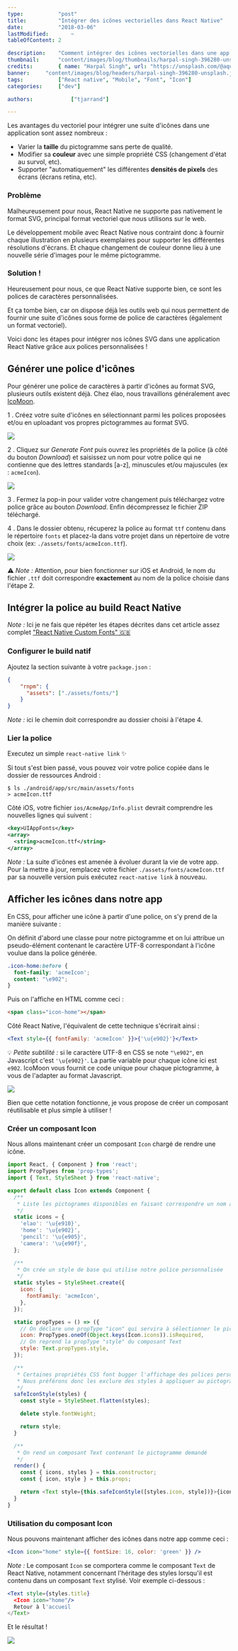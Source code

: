 ```yaml
---
type:           "post"
title:          "Intégrer des icônes vectorielles dans React Native"
date:           "2018-03-06"
lastModified:       ~
tableOfContent: 2

description:    "Comment intégrer des icônes vectorielles dans une app React Native grâce à une police de caractères personnalisée."
thumbnail:      "content/images/blog/thumbnails/harpal-singh-396280-unsplash.jpg"
credits:        { name: "Harpal Singh", url: "https://unsplash.com/@aquatium" }
banner:     "content/images/blog/headers/harpal-singh-396280-unsplash.jpg"
tags:           ["React native", "Mobile", "Font", "Icon"]
categories:     ["dev"]

authors:            ["tjarrand"]

---
```


Les avantages du vectoriel pour intégrer une suite d'icônes dans une application sont assez nombreux :

- Varier la __taille__ du pictogramme sans perte de qualité.
- Modifier sa __couleur__ avec une simple propriété CSS (changement d'état au survol, etc).
- Supporter "automatiquement" les différentes __densités de pixels__ des écrans (écrans retina, etc).

### Problème

Malheureusement pour nous, React Native ne supporte pas nativement le format SVG, principal format vectoriel que nous utilisons sur le web.

Le développement mobile avec React Native nous contraint donc à fournir chaque illustration en plusieurs exemplaires pour supporter les différentes résolutions d'écrans. Et chaque changement de couleur donne lieu à une nouvelle série d'images pour le même pictogramme.

### Solution !

Heureusement pour nous, ce que React Native supporte bien, ce sont les polices de caractères personnalisées.

Et ça tombe bien, car on dispose déjà les outils web qui nous permettent de fournir une suite d'icônes sous forme de police de caractères (également un format vectoriel).

Voici donc les étapes pour intégrer nos icônes SVG dans une application React Native grâce aux polices personnalisées !

## Générer une police d'icônes

Pour générer une police de caractères à partir d'icônes au format SVG, plusieurs outils existent déjà.
Chez élao, nous travaillons généralement avec [IcoMoon](https://icomoon.io/app/#/select).

1 . Créez votre suite d'icônes en sélectionnant parmi les polices proposées et/ou en uploadant vos propres pictogrammes au format SVG.

![](content/images/blog/2018/react-native-font-icon/compose_font.png)

2 . Cliquez sur _Generate Font_ puis ouvrez les propriétés de la police (à côté du bouton _Download_) et saisissez un nom pour votre police qui ne contienne que des lettres standards [a-z], minuscules et/ou majuscules (ex : `acmeIcon`).

![](content/images/blog/2018/react-native-font-icon/customize_font_name.png)

3 . Fermez la pop-in pour valider votre changement puis téléchargez votre police grâce au bouton _Download_. Enfin décompressez le fichier ZIP téléchargé.

4 . Dans le dossier obtenu, récuperez la police au format `ttf` contenu dans le répertoire `fonts` et placez-la dans votre projet dans un répertoire de votre choix (ex: `./assets/fonts/acmeIcon.ttf`).

![](content/images/blog/2018/react-native-font-icon/icon.ttf.png)

⚠️ _Note :_ Attention, pour bien fonctionner sur iOS et Android, le nom du fichier `.ttf` doit correspondre __exactement__ au nom de la police choisie dans l'étape 2.

## Intégrer la police au build React Native

_Note :_ Ici je ne fais que répéter les étapes décrites dans cet article assez complet ["React Native Custom Fonts" 🇬🇧](https://medium.com/react-native-training/react-native-custom-fonts-ccc9aacf9e5e)

### Configurer le build natif

Ajoutez la section suivante à votre `package.json` :

```json
{
    "rnpm": {
      "assets": ["./assets/fonts/"]
    }
}
```

_Note :_ ici le chemin doit correspondre au dossier choisi à l'étape 4.

### Lier la police

Executez un simple `react-native link` ✨

Si tout s'est bien passé, vous pouvez voir votre police copiée dans le dossier de ressources Android :

```
$ ls ./android/app/src/main/assets/fonts
> acmeIcon.ttf
```

Côté iOS, votre fichier `ios/AcmeApp/Info.plist` devrait comprendre les nouvelles lignes qui suivent :

```xml
<key>UIAppFonts</key>
<array>
  <string>acmeIcon.ttf</string>
</array>
```

_Note :_ La suite d'icônes est amenée à évoluer durant la vie de votre app. Pour la mettre à jour, remplacez votre fichier `./assets/fonts/acmeIcon.ttf` par sa nouvelle version puis exécutez `react-native link` à nouveau.

## Afficher les icônes dans notre app

En CSS, pour afficher une icône à partir d'une police, on s'y prend de la manière suivante :

On définit d'abord une classe pour notre pictogramme et on lui attribue un pseudo-élément contenant le caractère UTF-8 correspondant à l'icône voulue dans la police générée.

```css
.icon-home:before {
  font-family: 'acmeIcon';
  content: "\e902";
}
```

Puis on l'affiche en HTML comme ceci :

```html
<span class="icon-home"></span>
```

Côté React Native, l'équivalent de cette technique s'écrirait ainsi :

```jsx
<Text style={{ fontFamily: 'acmeIcon' }}>{'\u{e902}'}</Text>
```

💡 _Petite subtilité :_ si le caractère UTF-8 en CSS se note `"\e902"`, en Javascript c'est `'\u{e902}'`.
La partie variable pour chaque icône ici est `e902`. IcoMoon vous fournit ce code unique pour chaque pictogramme, à vous de l'adapter au format Javascript.

![](content/images/blog/2018/react-native-font-icon/icon_code.png)

Bien que cette notation fonctionne, je vous propose de créer un composant réutilisable et plus simple à utiliser !

### Créer un composant Icon

Nous allons maintenant créer un composant `Icon` chargé de rendre une icône.

```javascript
import React, { Component } from 'react';
import PropTypes from 'prop-types';
import { Text, StyleSheet } from 'react-native';

export default class Icon extends Component {
  /**
   * Liste les pictogrames disponibles en faisant correspondre un nom à chaque code UTF8
   */
  static icons = {
    'elao': '\u{e910}',
    'home': '\u{e902}',
    'pencil': '\u{e905}',
    'camera': '\u{e90f}',
  };

  /**
   * On crée un style de base qui utilise notre police personnalisée
   */
  static styles = StyleSheet.create({
    icon: {
      fontFamily: 'acmeIcon',
    },
  });

  static propTypes = () => ({
    // On déclare une propType "icon" qui servira à sélectionner le pictogramme
    icon: PropTypes.oneOf(Object.keys(Icon.icons)).isRequired,
    // On reprend la propType "style" du composant Text
    style: Text.propTypes.style,
  });

  /**
   * Certaines propriétés CSS font bugger l'affichage des polices personnalisées sur Android.
   * Nous préférons donc les exclure des styles à appliquer au pictogramme.
   */
  safeIconStyle(styles) {
    const style = StyleSheet.flatten(styles);

    delete style.fontWeight;

    return style;
  }

  /**
   * On rend un composant Text contenant le pictogramme demandé
   */
  render() {
    const { icons, styles } = this.constructor;
    const { icon, style } = this.props;

    return <Text style={this.safeIconStyle([styles.icon, style])}>{icons[icon]}</Text>;
  }
}
```

### Utilisation du composant Icon

Nous pouvons maintenant afficher des icônes dans notre app comme ceci :

```jsx
<Icon icon="home" style={{ fontSize: 16, color: 'green' }} />
```

_Note :_ Le composant `Icon` se comportera comme le composant `Text` de React Native, notamment concernant l'héritage des styles lorsqu'il est contenu dans un composant `Text` stylisé. Voir exemple ci-dessous :

```jsx
<Text style={styles.title}
  <Icon icon="home"/>
  Retour à l'accueil
</Text>
```

Et le résultat !

![](content/images/blog/2018/react-native-font-icon/result.png)
